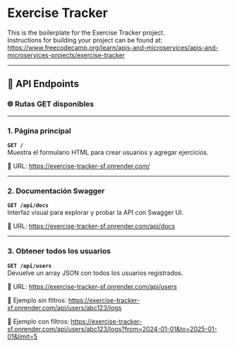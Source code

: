 # Exercise Tracker

This is the boilerplate for the Exercise Tracker project.  
Instructions for building your project can be found at:  
https://www.freecodecamp.org/learn/apis-and-microservices/apis-and-microservices-projects/exercise-tracker

---

## 📌 API Endpoints

### 🌐 Rutas GET disponibles

---

### 1. Página principal

**`GET /`**  
Muestra el formulario HTML para crear usuarios y agregar ejercicios.

🔗 URL:  https://exercise-tracker-sf.onrender.com/

---

### 2. Documentación Swagger

**`GET /api/docs`**  
Interfaz visual para explorar y probar la API con Swagger UI.

🔗 URL:  https://exercise-tracker-sf.onrender.com/api/docs


---

### 3. Obtener todos los usuarios

**`GET /api/users`**  
Devuelve un array JSON con todos los usuarios registrados.

🔗 URL:  https://exercise-tracker-sf.onrender.com/api/users


🔗 Ejemplo sin filtros: https://exercise-tracker-sf.onrender.com/api/users/abc123/logs

🔗 Ejemplo con filtros: https://exercise-tracker-sf.onrender.com/api/users/abc123/logs?from=2024-01-01&to=2025-01-01&limit=5
 